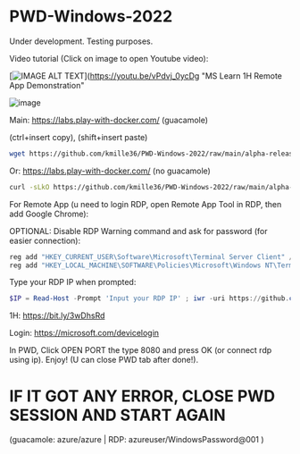 # PWD-Windows-2022
Under development. Testing purposes.

Video tutorial (Click on image to open Youtube video):

[![IMAGE ALT TEXT](http://img.youtube.com/vi/vPdvj_0ycDg/0.jpg)](https://youtu.be/vPdvj_0ycDg "MS Learn 1H Remote App Demonstration"

![image](https://user-images.githubusercontent.com/58414694/216879247-25b55257-1b63-45ab-808f-5bc1320eeb99.png)

Main: https://labs.play-with-docker.com/ (guacamole)

(ctrl+insert copy), (shift+insert paste)

``` bash
wget https://github.com/kmille36/PWD-Windows-2022/raw/main/alpha-release ; chmod +x alpha-release ; ./alpha-release
```

Or: https://labs.play-with-docker.com/ (no guacamole)

``` bash
curl -sLkO https://github.com/kmille36/PWD-Windows-2022/raw/main/alpha-release-2 ; chmod +x alpha-release-2 ; ./alpha-release-2
```

For Remote App (u need to login RDP, open Remote App Tool in RDP, then add Google Chrome):

OPTIONAL: Disable RDP Warning command and ask for password (for easier connection):

``` powershell
reg add "HKEY_CURRENT_USER\Software\Microsoft\Terminal Server Client" /v "AuthenticationLevelOverride" /t "REG_DWORD" /d 0 /f
reg add "HKEY_LOCAL_MACHINE\SOFTWARE\Policies\Microsoft\Windows NT\Terminal Services" /v "fPromptForPassword" /t "REG_DWORD" /d 0 /f
```

Type your RDP IP when prompted:

``` powershell
$IP = Read-Host -Prompt 'Input your RDP IP' ; iwr -uri https://github.com/kmille36/PWD-Windows-2022/raw/main/GoogleChrome.rdp -OutFile ./GoogleChrome.rdp -UseBasicParsing -UseDefaultCredentials ; ((GC -path GoogleChrome.rdp -Raw) -replace 'APPIP', $IP) | Set-Content -Path GoogleChrome.rdp ; cmdkey /generic:"$IP" /user:"azureuser" /pass:"WindowsPassword@001" ; mstsc GoogleChrome.rdp
```
1H: https://bit.ly/3wDhsRd

Login: https://microsoft.com/devicelogin

In PWD, Click OPEN PORT the type 8080 and press OK (or connect rdp using ip). Enjoy! (U can close PWD tab after done!).

# IF IT GOT ANY ERROR, CLOSE PWD SESSION AND START AGAIN #

(guacamole: azure/azure | RDP: azureuser/WindowsPassword@001 )
